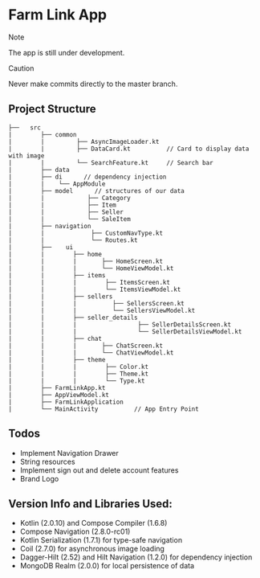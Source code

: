 # Farm Link App

> [!NOTE]
> The app is still under development.


> [!CAUTION]
> Never make commits directly to the master branch.


## Project Structure

```
├──   src
|        ├── common
|        |         ├── AsyncImageLoader.kt
|        |         ├── DataCard.kt          // Card to display data with image
|        |         └── SearchFeature.kt     // Search bar
|        ├── data
|        ├── di      // dependency injection
|        |    └── AppModule
|        ├── model      // structures of our data
|        |            ├── Category
|        |            ├── Item
|        |            ├── Seller
|        |            └── SaleItem
|        ├── navigation   
|        |             ├── CustomNavType.kt
|        |             └── Routes.kt
|        ├──    ui
|        |        ├── home   
|        |        |       ├── HomeScreen.kt
|        |        |       └── HomeViewModel.kt
|        |        ├── items   
|        |        |        ├── ItemsScreen.kt
|        |        |        └── ItemsViewModel.kt
|        |        ├── sellers   
|        |        |          ├── SellersScreen.kt
|        |        |          └── SellersViewModel.kt
|        |        ├── seller_details   
|        |        |                 ├── SellerDetailsScreen.kt
|        |        |                 └── SellerDetailsViewModel.kt
|        |        ├── chat
|        |        |       ├── ChatScreen.kt
|        |        |       └── ChatViewModel.kt
|        |        ├── theme
|        |        |        ├── Color.kt
|        |        |        ├── Theme.kt
|        |        |        └── Type.kt
|        ├── FarmLinkApp.kt
|        ├── AppViewModel.kt
|        ├── FarmLinkApplication
|        └── MainActivity          // App Entry Point
```

## Todos
- Implement Navigation Drawer
- String resources
- Implement sign out and delete account features
- Brand Logo

## Version Info and Libraries Used:
- Kotlin (2.0.10) and Compose Compiler (1.6.8)
- Compose Navigation (2.8.0-rc01)
- Kotlin Serialization (1.7.1) for type-safe navigation
- Coil (2.7.0) for asynchronous image loading
- Dagger-Hilt (2.52) and Hilt Navigation (1.2.0) for dependency injection
- MongoDB Realm (2.0.0) for local persistence of data
 
